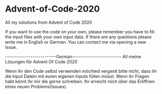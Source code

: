 # Advent-of-Code-2020
All my solutions from Advent of Code 2020

If you want to use the code on your own, please remember you have to fill the input files with your own input data.
If there are any questions please write me in English or German.
You can contact me via opening a new Issue.

--------------------------German-------------------------
All meine Lösungen für Advent Of Code 2020

Wenn ihr den Code selbst verwenden möchted vergestt bitte nicht, dass ihr die Input Datein mit euren eigenen Inputs füllen müsst.
Wenn ihr Fragen habt könnt ihr mir die gerne schreiben.
Ihr erreicht mich über das Eröffnen eines neuen Problems(Issues).
